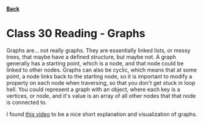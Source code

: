 **[Back](https://clayton-jones.github.io/reading-notes/)**

# Class 30 Reading - Graphs  


Graphs are... not really graphs. They are essentially linked lists, or messy trees, that maybe have a defined structure, but maybe not. A graph generally has a starting point, which is a node, and that node could be linked to other nodes. Graphs can also be cyclic, which means that at some point, a node links back to the starting node, so it is important to modify a property on each node when traversing, so that you don't get stuck in loop hell. You could represent a graph with an object, where each key is a vertices, or node, and it's value is an array of all other nodes that that node is connected to.


I found [this video](https://www.youtube.com/watch?v=DBRW8nwZV-g) to be a nice short explanation and visualization of graphs.